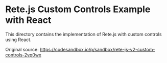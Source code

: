 # Rete.js Custom Controls Example with React

This directory contains the implementation of Rete.js with custom controls using React.

Original source: https://codesandbox.io/p/sandbox/rete-js-v2-custom-controls-2vp0wx
